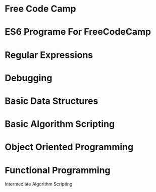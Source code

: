 # Free Code Camp
# ES6 Programe For FreeCodeCamp
# Regular Expressions
# Debugging
# Basic Data Structures
# Basic Algorithm Scripting
# Object Oriented Programming
# Functional Programming
Intermediate Algorithm Scripting